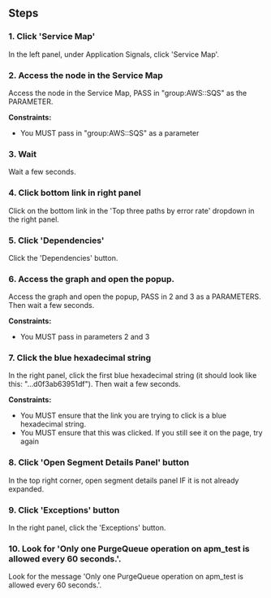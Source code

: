 ## Steps

### 1. Click 'Service Map'

In the left panel, under Application Signals, click 'Service Map'.

### 2. Access the node in the Service Map

Access the node in the Service Map, PASS in "group:AWS::SQS" as the PARAMETER.

**Constraints:**
- You MUST pass in "group:AWS::SQS" as a parameter

### 3. Wait

Wait a few seconds.

### 4. Click bottom link in right panel

Click on the bottom link in the 'Top three paths by error rate' dropdown in the right panel.

### 5. Click 'Dependencies'

Click the 'Dependencies' button.

### 6. Access the graph and open the popup.

Access the graph and open the popup, PASS in 2 and 3 as a PARAMETERS. Then wait a few seconds.

**Constraints:**
- You MUST pass in parameters 2 and 3

### 7. Click the blue hexadecimal string

In the right panel, click the first blue hexadecimal string (it should look like this: "...d0f3ab63951df"). Then wait a few seconds.

**Constraints:**
- You MUST ensure that the link you are trying to click is a blue hexadecimal string.
- You MUST ensure that this was clicked. If you still see it on the page, try again

### 8. Click 'Open Segment Details Panel' button

In the top right corner, open segment details panel IF it is not already expanded.

### 9. Click 'Exceptions' button

In the right panel, click the 'Exceptions' button.

### 10. Look for 'Only one PurgeQueue operation on apm_test is allowed every 60 seconds.'.

Look for the message 'Only one PurgeQueue operation on apm_test is allowed every 60 seconds.'.